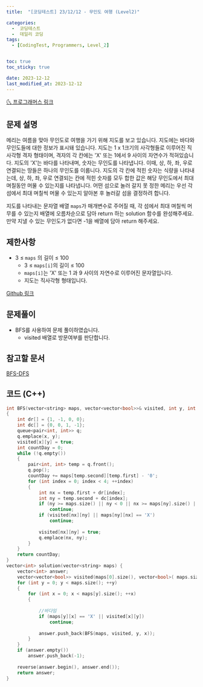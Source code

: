 ```yaml
---
title:  "[코딩테스트] 23/12/12 - 무인도 여행 (Level2)" 

categories:
  -  코딩테스트
  -  데일리 코딩
tags:
  - [CodingTest, Programmers, Level_2]


toc: true
toc_sticky: true

date: 2023-12-12
last_modified_at: 2023-12-12
---
```


[🌜 프로그래머스 링크](https://school.programmers.co.kr/learn/courses/30/lessons/154540)

## 문제 설명
메리는 여름을 맞아 무인도로 여행을 가기 위해 지도를 보고 있습니다. 지도에는 바다와 무인도들에 대한 정보가 표시돼 있습니다. 지도는 1 x 1크기의 사각형들로 이루어진 직사각형 격자 형태이며, 격자의 각 칸에는 'X' 또는 1에서 9 사이의 자연수가 적혀있습니다. 지도의 'X'는 바다를 나타내며, 숫자는 무인도를 나타냅니다. 이때, 상, 하, 좌, 우로 연결되는 땅들은 하나의 무인도를 이룹니다. 지도의 각 칸에 적힌 숫자는 식량을 나타내는데, 상, 하, 좌, 우로 연결되는 칸에 적힌 숫자를 모두 합한 값은 해당 무인도에서 최대 며칠동안 머물 수 있는지를 나타냅니다. 어떤 섬으로 놀러 갈지 못 정한 메리는 우선 각 섬에서 최대 며칠씩 머물 수 있는지 알아본 후 놀러갈 섬을 결정하려 합니다.

지도를 나타내는 문자열 배열 `maps`가 매개변수로 주어질 때, 각 섬에서 최대 며칠씩 머무를 수 있는지 배열에 오름차순으로 담아 return 하는 solution 함수를 완성해주세요. 만약 지낼 수 있는 무인도가 없다면 -1을 배열에 담아 return 해주세요.

## 제한사항
- 3 ≤ `maps` 의 길이 ≤ 100
  - 3 ≤ `maps[i]`의 길이 ≤ 100
  - `maps[i]`는 'X' 또는 1 과 9 사이의 자연수로 이루어진 문자열입니다.
  - 지도는 직사각형 형태입니다.

[Github 링크](https://github.com/OneThingChanged/DailyCodingTest/blob/main/Program/CodingTestCpp/Level2/DesertIslandTrip.h)

## 문제풀이

- BFS를 사용하여 문제 풀이하였습니다.
  - visited 배열로 방문여부를 판단합니다.



## 참고할 문서

[BFS-DFS](https://onethingchanged.github.io/posts/Algorism-02/)



## 코드 (C++)
```cpp
int BFS(vector<string> maps, vector<vector<bool>>& visited, int y, int x)
{
    int dr[] = {1, -1, 0, 0};
    int dc[] = {0, 0, 1, -1};
    queue<pair<int, int>> q;
    q.emplace(x, y);
    visited[x][y] = true;
    int countDay = 0;
    while (!q.empty())
    {
        pair<int, int> temp = q.front();
        q.pop();
        countDay += maps[temp.second][temp.first] - '0';
        for (int index = 0; index < 4; ++index)
        {
            int nx = temp.first + dr[index];
            int ny = temp.second + dc[index];
            if (ny >= maps.size() || ny < 0 || nx >= maps[ny].size() || nx < 0) 
                continue;
            if (visited[nx][ny] || maps[ny][nx] == 'X')
                continue;
            
            visited[nx][ny] = true;
            q.emplace(nx, ny);
        }
    }
    return countDay;
}
vector<int> solution(vector<string> maps) {
    vector<int> answer;
    vector<vector<bool>> visited(maps[0].size(), vector<bool>( maps.size(), false));
    for (int y = 0; y < maps.size(); ++y)
    {
        for (int x = 0; x < maps[y].size(); ++x)
        {
           
            //바다임
            if (maps[y][x] == 'X' || visited[x][y])
                continue;
            
            answer.push_back(BFS(maps, visited, y, x));
        }
    }
    if (answer.empty())
        answer.push_back(-1);
    
    reverse(answer.begin(), answer.end());
    return answer;
}
```



<script src="https://utteranc.es/client.js"
        repo="OneThingChanged/OneThingChanged.github.io"
        issue-term="pathname"
        label="utterances"
        theme="github-dark"
        crossorigin="anonymous"
        async>
</script>
